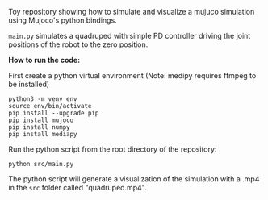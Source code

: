Toy repository showing how to simulate and visualize a mujuco simulation using Mujoco's python bindings.

`main.py` simulates a quadruped with simple PD controller driving the joint positions of the robot to the zero position.


**How to run the code:**

First create a python virtual environment (Note: medipy requires ffmpeg to be installed)
```
python3 -m venv env
source env/bin/activate
pip install --upgrade pip
pip install mujoco
pip install numpy
pip install mediapy
```

Run the python script from the root directory of the repository:
```
python src/main.py
```

The python script will generate a visualization of the simulation with a .mp4 in the `src` folder called "quadruped.mp4". 
